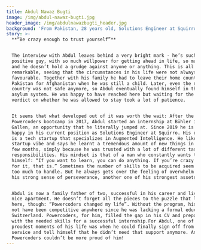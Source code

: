 ```yaml
---
title: Abdul Nawaz Bugti
image: /img/abdul-nawaz-bugti.jpg
header_image: /img/abdulnawazbugti_header.jpg
background: 'From Pakistan, 28 years old, Solutions Engineer at Squirro.'
story: >-
  **“Be crazy enough to trust yourself”**


  The interview with Abdul leaves behind a very bright mark - he’s such a
  positive guy, with so much willpower for getting ahead in life, so much faith
  and he doesn’t hold a grudge against anyone or anything. This is all the more
  remarkable, seeing that the circumstances in his life were not always
  favourable. Together with his family he had to leave their home country
  Pakistan for Afghanistan when he was still a child. Later, even the new
  country was not safe anymore, so Abdul eventually found himself in the Swiss
  asylum system. He was happy to have reached here but waiting for the final
  verdict on whether he was allowed to stay took a lot of patience. 


  It seems that what developed out of it was worth the wait: After the
  Powercoders bootcamp in 2017, Abdul started an internship at Bühler in St.
  Gallen, an opportunity that he literally jumped at. Since 2019 he is very
  happy in his current position as Solutions Engineer at Squirro. His employer
  is a tech startup that specializes in Augmented Intelligence. He likes the
  startup vibe and says he learnt a tremendous amount of new things in just a
  few months, simply because he was trusted with a lot of different tasks and
  responsibilities. His mindset is that of a man who constantly wants to improve
  himself: “If you want to learn, you can do anything. If you’re crazy enough
  for it, that is.” Sometimes the number of skills to be acquired seem like just
  too much to handle. But he always gets over the feeling of overwhelm thanks to
  his strong sense of perseverance, another one of his strongest assets. 


  Abdul is now a family father of two, successful in his career and lives in a
  nice apartment. He doesn’t forget all the pieces to the puzzle that lead him
  here, though: “Powercoders changed my life”. Without the program, his CV would
  not have been competitive anywhere since he was lacking a formal education in
  Switzerland. Powercoders, for him, filled the gap in his CV and prepared him
  with the needed skills for a successful internship.For Abdul, one of the
  proudest moments of his life was when he could finally sign off from social
  service and tell himself that he didn’t need that support anymore. And we at
  Powercoders couldn’t be more proud of him!
---
```


